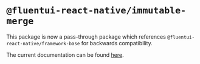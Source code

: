 # `@fluentui-react-native/immutable-merge`

This package is now a pass-through package which references `@fluentui-react-native/framework-base` for backwards compatibility.

The current documentation can be found [here](../../framework-base/immutable-merge/README.md).
